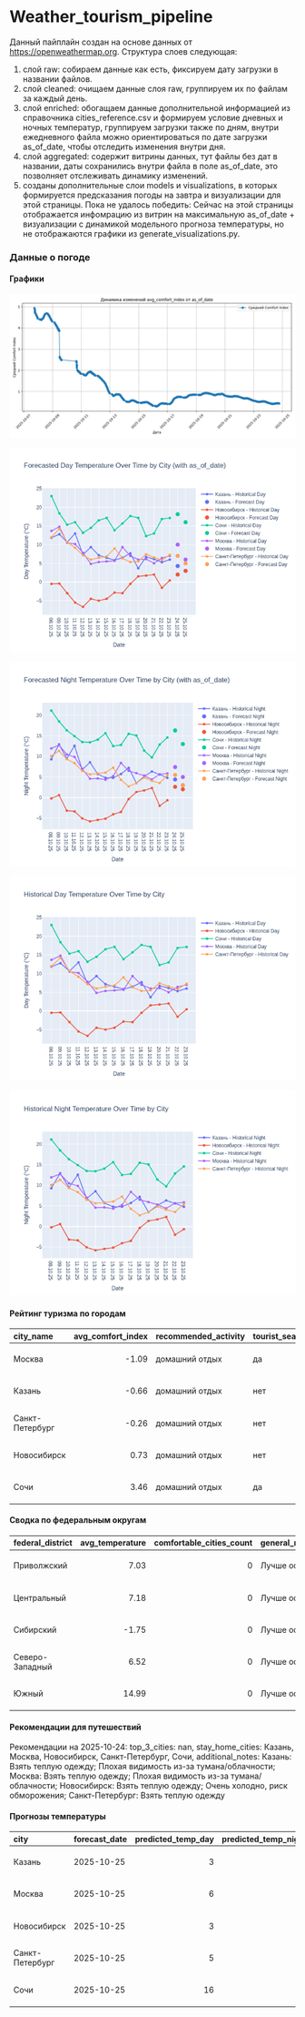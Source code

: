 # Weather_tourism_pipeline
Данный пайплайн создан на основе данных от https://openweathermap.org.
Структура слоев следующая:
  1) слой raw: 
  собираем данные как есть, фиксируем дату загрузки в названии файлов.
  2) слой cleaned:
  очищаем данные слоя raw, группируем их по файлам за каждый день.
  3) слой enriched:
  обогащаем данные дополнительной информацией из справочника cities_reference.csv и формируем условие дневных и ночных температур,
  группируем загрузки также по дням, внутри ежедневного файла можно ориентироваться по дате загрузки as_of_date, чтобы отследить изменения внутри дня.
  4) слой aggregated:
   содержит витрины данных, тут файлы без дат в названии, даты сохранились внутри файла в поле as_of_date, это позволняет отслеживать динамику изменений.
  6) созданы дополнительные слои models и visualizations, в которых формируется предсказания погоды на завтра и визуализации для этой страницы.
  Пока не удалось победить: Сейчас на этой страницы отображается инфомрацию из витрин на максимальную as_of_date + визуализации с динамикой модельного прогноза температуры, 
  но не отображаются графики из generate_visualizations.py.
<!-- WEATHER DATA START -->
### Данные о погоде

#### Графики
![Comfort Index Trend](data/visualizations/comfort_index_trend.png)

![Forecasted Day Temperature](data/visualizations/forecasted_day_temperature.png)

![Forecasted Night Temperature](data/visualizations/forecasted_night_temperature.png)

![Historical Day Temperature](data/visualizations/historical_day_temperature.png)

![Historical Night Temperature](data/visualizations/historical_night_temperature.png)

#### Рейтинг туризма по городам
| city_name       |   avg_comfort_index | recommended_activity   | tourist_season_match   | tourism_season   | tour_recommendation       | as_of_date          |
|:----------------|--------------------:|:-----------------------|:-----------------------|:-----------------|:--------------------------|:--------------------|
| Москва          |               -1.09 | домашний отдых         | да                     | Круглогодично    | домашний отдых в сезон    | 2025-10-24 18:31:00 |
| Казань          |               -0.66 | домашний отдых         | нет                    | Май-Сентябрь     | домашний отдых вне сезона | 2025-10-24 18:31:00 |
| Санкт-Петербург |               -0.26 | домашний отдых         | нет                    | Май-Сентябрь     | домашний отдых вне сезона | 2025-10-24 18:31:00 |
| Новосибирск     |                0.73 | домашний отдых         | нет                    | Июнь-Август      | домашний отдых вне сезона | 2025-10-24 18:31:00 |
| Сочи            |                3.46 | домашний отдых         | да                     | Май-Октябрь      | домашний отдых в сезон    | 2025-10-24 18:31:00 |

#### Сводка по федеральным округам
| federal_district   |   avg_temperature |   comfortable_cities_count | general_recommendation   | as_of_date          |
|:-------------------|------------------:|---------------------------:|:-------------------------|:--------------------|
| Приволжский        |              7.03 |                          0 | Лучше остаться дома      | 2025-10-24 18:31:00 |
| Центральный        |              7.18 |                          0 | Лучше остаться дома      | 2025-10-24 18:31:00 |
| Сибирский          |             -1.75 |                          0 | Лучше остаться дома      | 2025-10-24 18:31:00 |
| Северо-Западный    |              6.52 |                          0 | Лучше остаться дома      | 2025-10-24 18:31:00 |
| Южный              |             14.99 |                          0 | Лучше остаться дома      | 2025-10-24 18:31:00 |

#### Рекомендации для путешествий
Рекомендации на 2025-10-24: top_3_cities: nan, stay_home_cities: Казань, Москва, Новосибирск, Санкт-Петербург, Сочи, additional_notes: Казань: Взять теплую одежду; Плохая видимость из-за тумана/облачности; Москва: Взять теплую одежду; Плохая видимость из-за тумана/облачности; Новосибирск: Взять теплую одежду; Очень холодно, риск обморожения; Санкт-Петербург: Взять теплую одежду

#### Прогнозы температуры
| city            | forecast_date   |   predicted_temp_day |   predicted_temp_night | model_type       | as_of_date          |
|:----------------|:----------------|---------------------:|-----------------------:|:-----------------|:--------------------|
| Казань          | 2025-10-25      |                    3 |                      3 | LinearRegression | 2025-10-24 18:31:58 |
| Москва          | 2025-10-25      |                    6 |                      5 | LinearRegression | 2025-10-24 18:31:58 |
| Новосибирск     | 2025-10-25      |                    3 |                      2 | LinearRegression | 2025-10-24 18:31:58 |
| Санкт-Петербург | 2025-10-25      |                    5 |                      3 | LinearRegression | 2025-10-24 18:31:58 |
| Сочи            | 2025-10-25      |                   16 |                     13 | LinearRegression | 2025-10-24 18:31:58 |


<!-- WEATHER DATA END -->
